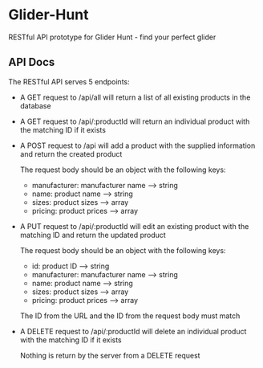 # Glider-Hunt
RESTful API prototype for Glider Hunt - find your perfect glider

## API Docs

The RESTful API serves 5 endpoints:

- A GET request to /api/all will return a list of all existing products in the database
- A GET request to /api/:productId will return an individual product with the matching ID if it exists
- A POST request to /api will add a product with the supplied information and return the created product

  The request body should be an object with the following keys:
    * manufacturer: manufacturer name --> string
    * name: product name --> string
    * sizes: product sizes --> array
    * pricing: product prices --> array

- A PUT request to /api/:productId will edit an existing product with the matching ID and return the updated product

  The request body should be an object with the following keys:
    * id: product ID --> string
    * manufacturer: manufacturer name --> string
    * name: product name --> string
    * sizes: product sizes --> array
    * pricing: product prices --> array

  The ID from the URL and the ID from the request body must match

- A DELETE request to /api/:productId will delete an individual product with the matching ID if it exists       

  Nothing is return by the server from a DELETE request
